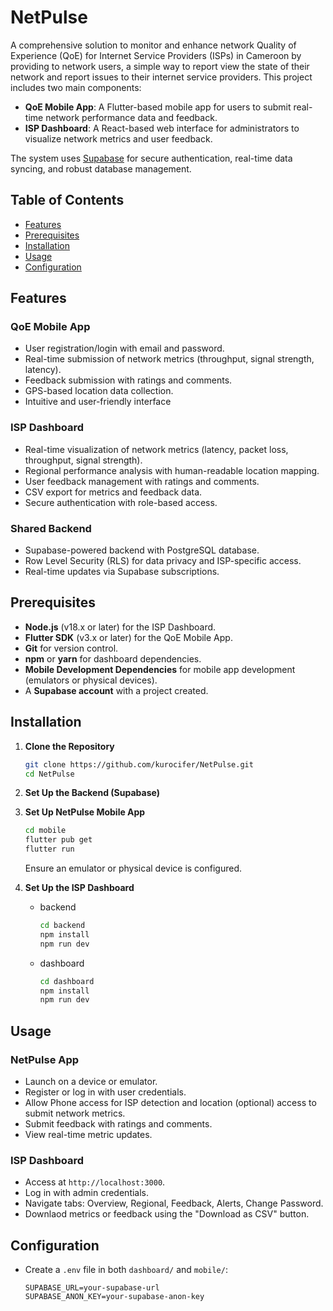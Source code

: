 # NetPulse

A comprehensive solution to monitor and enhance network Quality of Experience (QoE) for Internet Service Providers (ISPs) in Cameroon by providing to network users, a simple way to report view the state of their network and report issues to their internet service providers. This project includes two main components:

- **QoE Mobile App**: A Flutter-based mobile app for users to submit real-time network performance data and feedback.
- **ISP Dashboard**: A React-based web interface for administrators to visualize network metrics and user feedback.

The system uses [Supabase](https://supabase.com) for secure authentication, real-time data syncing, and robust database management.

## Table of Contents

- [Features](#features)
- [Prerequisites](#prerequisites)
- [Installation](#installation)
- [Usage](#usage)
- [Configuration](#configuration)


## Features

### QoE Mobile App
- User registration/login with email and password.
- Real-time submission of network metrics (throughput, signal strength, latency).
- Feedback submission with ratings and comments.
- GPS-based location data collection.
- Intuitive and user-friendly interface

### ISP Dashboard
- Real-time visualization of network metrics (latency, packet loss, throughput, signal strength).
- Regional performance analysis with human-readable location mapping.
- User feedback management with ratings and comments.
- CSV export for metrics and feedback data.
- Secure authentication with role-based access.


### Shared Backend
- Supabase-powered backend with PostgreSQL database.
- Row Level Security (RLS) for data privacy and ISP-specific access.
- Real-time updates via Supabase subscriptions.


## Prerequisites
- **Node.js** (v18.x or later) for the ISP Dashboard.
- **Flutter SDK** (v3.x or later) for the QoE Mobile App.
- **Git** for version control.
- **npm** or **yarn** for dashboard dependencies.
- **Mobile Development Dependencies** for mobile app development (emulators or physical devices).
- A **Supabase account** with a project created.

## Installation

1. **Clone the Repository**
   ```bash
   git clone https://github.com/kurocifer/NetPulse.git
   cd NetPulse
   ```

2. **Set Up the Backend (Supabase)**

3. **Set Up NetPulse Mobile App**
   ```bash
   cd mobile
   flutter pub get
   flutter run
   ```
   Ensure an emulator or physical device is configured.

4. **Set Up the ISP Dashboard**
   - backend
      ```bash
      cd backend
      npm install
      npm run dev
      ```
   
   - dashboard
      ```bash
      cd dashboard
      npm install
      npm run dev
      ```


## Usage

### NetPulse App
- Launch on a device or emulator.
- Register or log in with user credentials.
- Allow Phone access for ISP detection and location (optional) access to submit network metrics.
- Submit feedback with ratings and comments.
- View real-time metric updates.

### ISP Dashboard
- Access at `http://localhost:3000`.
- Log in with admin credentials.
- Navigate tabs: Overview, Regional, Feedback, Alerts, Change Password.
- Downlaod metrics or feedback using the "Download as CSV" button.


## Configuration
- Create a `.env` file in both `dashboard/` and `mobile/`:
  ```
  SUPABASE_URL=your-supabase-url
  SUPABASE_ANON_KEY=your-supabase-anon-key
  ```
